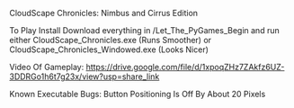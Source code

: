 CloudScape Chronicles: Nimbus and Cirrus Edition

To Play Install Download everything in /Let_The_PyGames_Begin
and run either CloudScape_Chronicles.exe (Runs Smoother)
or CloudScape_Chronicles_Windowed.exe (Looks Nicer)

Video Of Gameplay: https://drive.google.com/file/d/1xpoqZHz7ZAkfz6UZ-3DDRGo1h6t7g23x/view?usp=share_link

Known Executable Bugs:
    Button Positioning Is Off By About 20 Pixels
